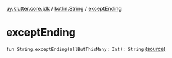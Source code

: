 [uy.klutter.core.jdk](../index.md) / [kotlin.String](index.md) / [exceptEnding](.)


# exceptEnding
<code>fun String.exceptEnding(allButThisMany: Int): String</code> [(source)](https://github.com/kohesive/klutter/blob/master/core-jdk6/src/main/kotlin/uy/klutter/core/jdk/Strings.kt#L5)<br/>

